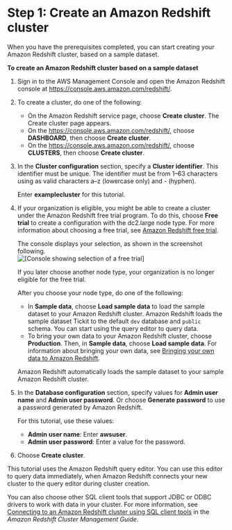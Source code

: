 # Step 1: Create an Amazon Redshift cluster<a name="rs-gsg-sample-data-load-create-cluster"></a>

When you have the prerequisites completed, you can start creating your Amazon Redshift cluster, based on a sample dataset\.

**To create an Amazon Redshift cluster based on a sample dataset**

1. Sign in to the AWS Management Console and open the Amazon Redshift console at [https://console\.aws\.amazon\.com/redshift/](https://console.aws.amazon.com/redshift/)\.

1. To create a cluster, do one of the following:
   + On the Amazon Redshift service page, choose **Create cluster**\. The Create cluster page appears\.
   + On the [https://console\.aws\.amazon\.com/redshift/](https://console.aws.amazon.com/redshift/), choose **DASHBOARD**, then choose **Create cluster**\.
   + On the [https://console\.aws\.amazon\.com/redshift/](https://console.aws.amazon.com/redshift/), choose **CLUSTERS**, then choose **Create cluster**\.

1. In the **Cluster configuration** section, specify a **Cluster identifier**\. This identifier must be unique\. The identifier must be from 1–63 characters using as valid characters a–z \(lowercase only\) and \- \(hyphen\)\. 

   Enter **examplecluster** for this tutorial\.

1. If your organization is eligible, you might be able to create a cluster under the Amazon Redshift free trial program\. To do this, choose **Free trial** to create a configuration with the dc2\.large node type\. For more information about choosing a free trial, see [Amazon Redshift free trial](http://aws.amazon.com/redshift/free-trial/)\. 

   The console displays your selection, as shown in the screenshot following\.  
![\[Console showing selection of a free trial\]](http://docs.aws.amazon.com/redshift/latest/gsg/images/free-trial.png)

   If you later choose another node type, your organization is no longer eligible for the free trial\. 

   After you choose your node type, do one of the following:
   + In **Sample data**, choose **Load sample data** to load the sample dataset to your Amazon Redshift cluster\. Amazon Redshift loads the sample dataset Tickit to the default `dev` database and `public` schema\. You can start using the query editor to query data\. 
   + To bring your own data to your Amazon Redshift cluster, choose **Production**\. Then, in **Sample data**, choose **Load sample data**\. For information about bringing your own data, see [Bringing your own data to Amazon Redshift](bring-own-data.md)\.

   Amazon Redshift automatically loads the sample dataset to your sample Amazon Redshift cluster\.

1. In the **Database configuration** section, specify values for **Admin user name** and **Admin user password**\. Or choose **Generate password** to use a password generated by Amazon Redshift\.

   For this tutorial, use these values:
   + **Admin user name**: Enter **awsuser**\.
   + **Admin user password**: Enter a value for the password\.

1. Choose **Create cluster**\. 

This tutorial uses the Amazon Redshift query editor\. You can use this editor to query data immediately, when Amazon Redshift connects your new cluster to the query editor during cluster creation\.

You can also choose other SQL client tools that support JDBC or ODBC drivers to work with data in your cluster\. For more information, see [Connecting to an Amazon Redshift cluster using SQL client tools](https://docs.aws.amazon.com/redshift/latest/mgmt/connecting-to-cluster.html) in the *Amazon Redshift Cluster Management Guide*\.